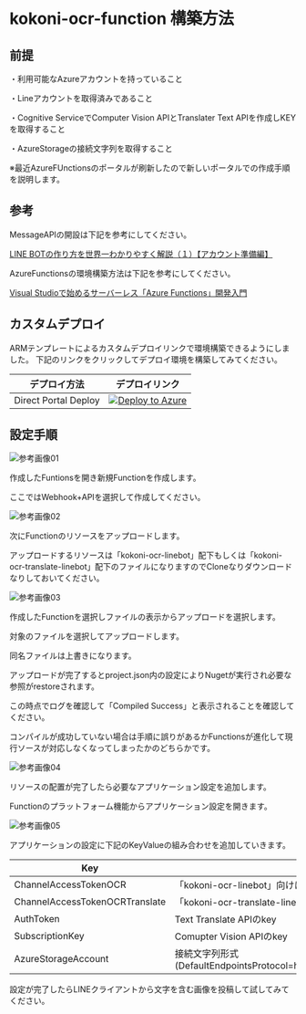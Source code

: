 # kokoni-ocr-function 構築方法

## 前提

・利用可能なAzureアカウントを持っていること

・Lineアカウントを取得済みであること

・Cognitive ServiceでComputer Vision APIとTranslater Text APIを作成しKEYを取得すること

・AzureStorageの接続文字列を取得すること

※最近AzureFUnctionsのポータルが刷新したので新しいポータルでの作成手順を説明します。

## 参考

MessageAPIの開設は下記を参考にしてください。

[LINE BOTの作り方を世界一わかりやすく解説（１）【アカウント準備編】](http://qiita.com/yoshizaki_kkgk/items/bd4277d3943200beab26)

AzureFunctionsの環境構築方法は下記を参考にしてください。

[Visual Studioで始めるサーバーレス「Azure Functions」開発入門](http://www.buildinsider.net/pr/microsoft/azure/dictionary06)

## カスタムデプロイ

ARMテンプレートによるカスタムデプロイリンクで環境構築できるようにしました。
下記のリンクをクリックしてデプロイ環境を構築してみてください。

|デプロイ方法|デプロイリンク|
| --------------- |:---------------:|
| Direct Portal Deploy | [![Deploy to Azure](http://azuredeploy.net/deploybutton.png)](https://portal.azure.com/#create/Microsoft.Template/uri/https%3A%2F%2Fraw.githubusercontent.com%2Fkingkino%2Fkokoni-ocr-function%2Fmaster%2FAzureDeploy.json) |


## 設定手順

![参考画像01](https://github.com/kingkino/kokoni-ocr-function/blob/master/refer01.png)

作成したFuntionsを開き新規Functionを作成します。

ここではWebhook+APIを選択して作成してください。

![参考画像02](https://github.com/kingkino/kokoni-ocr-function/blob/master/refer02.png)

次にFunctionのリソースをアップロードします。

アップロードするリソースは「kokoni-ocr-linebot」配下もしくは「kokoni-ocr-translate-linebot」配下のファイルになりますのでCloneなりダウンロードなりしておいてください。

![参考画像03](https://github.com/kingkino/kokoni-ocr-function/blob/master/refer03.png)

作成したFunctionを選択しファイルの表示からアップロードを選択します。

対象のファイルを選択してアップロードします。

同名ファイルは上書きになります。

アップロードが完了するとproject.json内の設定によりNugetが実行され必要な参照がrestoreされます。

この時点でログを確認して「Compiled Success」と表示されることを確認してください。

コンパイルが成功していない場合は手順に誤りがあるかFunctionsが進化して現行ソースが対応しなくなってしまったかのどちらかです。

![参考画像04](https://github.com/kingkino/kokoni-ocr-function/blob/master/refer04.png)

リソースの配置が完了したら必要なアプリケーション設定を追加します。

Functionのプラットフォーム機能からアプリケーション設定を開きます。

![参考画像05](https://github.com/kingkino/kokoni-ocr-function/blob/master/refer05.png)

アプリケーションの設定に下記のKeyValueの組み合わせを追加していきます。

|Key|value|
| --------------- | --------------- |
|ChannelAccessTokenOCR|「kokoni-ocr-linebot」向けに作成したLINE APIのKEYを取得する|
|ChannelAccessTokenOCRTranslate|「kokoni-ocr-translate-linebot」向けに作成したLINE APIのKEYを取得する|
|AuthToken|Text Translate APIのkey|
|SubscriptionKey|Comupter Vision APIのkey|
|AzureStorageAccount|接続文字列形式(DefaultEndpointsProtocol=https;AccountName=***;AccountKey=***;EndpointSuffix=core.windows.net)|


設定が完了したらLINEクライアントから文字を含む画像を投稿して試してみてください。



